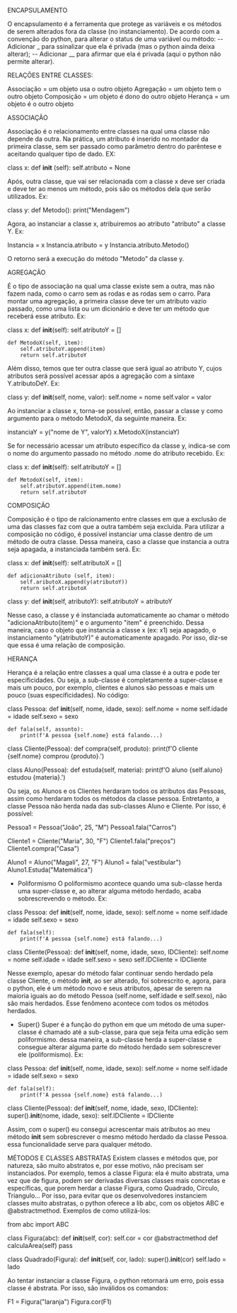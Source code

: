 ENCAPSULAMENTO

O encapsulamento é a ferramenta que protege as variáveis e os métodos de serem alterados
    fora da classe (no instanciamento). De acordo com a convenção do python, para alterar o status
    de uma variável ou método:
    --  Adicionar _ para ssinalizar que ela é privada (mas o python ainda deixa alterar);
    -- Adicionar __ para afirmar que ela é privada (aqui o python não permite alterar).

RELAÇÕES ENTRE CLASSES:

Associação = um objeto usa o outro objeto
Agregação = um objeto tem o outro objeto
Composição = um objeto é dono do outro objeto
Herança = um objeto é o outro objeto

ASSOCIAÇÃO

Associação é o relacionamento entre classes na qual uma classe não depende da outra.
Na prática, um atributo é inserido no montador da primeira classe, sem ser passado como parâmetro
dentro do parêntese e aceitando qualquer tipo de dado. EX: 

class x:
    def __init__ (self):
        self.atributo = None

Após, outra classe, que vai ser relacionada com a classe x deve ser criada e deve ter ao menos um método,
pois são os métodos dela que serão utilizados. Ex:

class y:
    def Metodo():
        print("Mendagem")

Agora, ao instanciar a classe x, atribuiremos ao atributo "atributo" a classe Y. Ex:

Instancia = x
Instancia.atributo = y
Instancia.atributo.Metodo()

O retorno será a execução do método "Metodo" da classe y.

AGREGAÇÃO

É o tipo de associação na qual uma classe existe sem a outra, mas não fazem nada, como o carro sem as rodas e
as rodas sem o carro. 
Para montar uma agregação, a primeira classe deve ter um atributo vazio passado, como uma lista ou um dicionário
e deve ter um método que receberá esse atributo. Ex:

class x:
    def __init__(self):
        self.atributoY = []

    def MetodoX(self, item):
        self.atributoY.append(item)
        return self.atributoY

Além disso, temos que ter outra classe que será igual ao atributo Y, cujos atributos será possível acessar após
a agregação com a sintaxe Y.atributoDeY. Ex:

class y:
    def __init__(self, nome, valor):
        self.nome = nome
        self.valor = valor

Ao instanciar a classe x, torna-se possível, então, passar a classe y como argumento para o método MetodoX, da
seguinte maneira. Ex:

instanciaY = y("nome de Y", valorY)
x.MetodoX(instanciaY)

Se for necessário acessar um atributo específico da classe y, indica-se com o nome do argumento passado no método .nome do atributo
recebido. Ex:

class x:
    def __init__(self):
        self.atributoY = []

    def MetodoX(self, item):
        self.atributoY.append(item.nome)
        return self.atributoY

COMPOSIÇÃO

Composição é o tipo de ralcionamento entre classes em que a exclusão de uma das classes faz com que a outra também seja excluída.
Para utilizar a composição no código, é possível instanciar uma classe dentro de um método de outra classe. Dessa maneira, caso a classe
que instancia a outra seja apagada, a instanciada também será. Ex:

class x:
    def __init__(self):
        self.atributoX = []

    def adicionaAtributo (self, item):
        self.aributoX.append(y(atributoY))
        return self.atributoX

class y:
    def __init__(self, atributoY):
        self.atributoY = atributoY

Nesse caso, a classe y é instanciada automaticamente ao chamar o método "adicionaAtributo(item)" e o argumento "item" é preenchido. Dessa 
maneira, caso o objeto que instancia a classe x (ex: x1) seja apagado, o instanciamento "y(atributoY)" é automaticamente apagado. Por isso,
diz-se que essa é uma relação de composição.

HERANÇA

Herança é a relação entre classes a qual uma classe é a outra e pode ter especificidades. Ou seja, a sub-classe é completamente a super-classe
e mais um pouco, por exemplo, clientes e alunos são pessoas e mais um pouco (suas especificidades). No código:

class Pessoa:
    def __init__(self, nome, idade, sexo):
        self.nome = nome
        self.idade = idade
        self.sexo = sexo
    
    def fala(self, assunto):
        print(f'A pessoa {self.nome} está falando...)


class Cliente(Pessoa):
    def compra(self, produto):
        print(f'O cliente {self.nome} comprou {produto}.')

class Aluno(Pessoa):
    def estuda(self, materia):
        print(f'O aluno {self.aluno} estudou {materia}.')

Ou seja, os Alunos e os Clientes herdaram todos os atributos das Pessoas, assim como herdaram todos os métodos da classe pessoa. Entretanto, a 
classe Pessoa não herda nada das sub-classes Aluno e Cliente. Por isso, é possível:

Pessoa1 = Pessoa("João", 25, "M")
Pessoa1.fala("Carros")

Cliente1 = Cliente("Maria", 30, "F")
Cliente1.fala("preços")
Cliente1.compra("Casa")

Aluno1 = Aluno("Magali", 27, "F")
Aluno1 = fala("vestibular")
Aluno1.Estuda("Matemática")

- Poliformismo
O poliformismo acontece quando uma sub-classe herda uma super-classe e, ao alterar alguma método herdado, acaba sobrescrevendo o método.
Ex:

class Pessoa:
    def __init__(self, nome, idade, sexo):
        self.nome = nome
        self.idade = idade
        self.sexo = sexo
    
    def fala(self):
        print(f'A pessoa {self.nome} está falando...)


class Cliente(Pessoa):
    def __init__(self, nome, idade, sexo, IDCliente):
        self.nome = nome
        self.idade = idade
        self.sexo = sexo
        self.IDCliente = IDCliente

Nesse exemplo, apesar do método falar continuar sendo herdado pela classe Cliente, o método __init__, ao ser alterado, foi sobrescrito e,
agora, para o python, ele é um método novo e seus atributos, apesar de serem na maioria iguais ao do método Pessoa (self.nome, self.idade
e self.sexo), não são mais herdados. Esse fenômeno acontece com todos os métodos herdados. 

- Super()
Super é a função do python em que um método de uma super-classe é chamado até a sub-classe, para que seja feita uma edição sem poliformismo.
dessa maneira, a sub-classe herda a super-classe e consegue alterar alguma parte do método herdado sem sobrescrever ele (poliformismo). Ex:

class Pessoa:
    def __init__(self, nome, idade, sexo):
        self.nome = nome
        self.idade = idade
        self.sexo = sexo
    
    def fala(self):
        print(f'A pessoa {self.nome} está falando...)


class Cliente(Pessoa):
    def __init__(self, nome, idade, sexo, IDCliente):
        super().__init__(nome, idade, sexo):
            self.IDCliente = IDCliente

Assim, com o super() eu consegui acrescentar mais atributos ao meu método __init__ sem sobrescrever o mesmo método herdado da classe Pessoa.
essa funcionalidade serve para qualquer método.

MÉTODOS E CLASSES ABSTRATAS
Existem classes e métodos que, por natureza, são muito abstratos e, por esse motivo, não precisam ser instanciados. Por exemplo, temos a classe Figura:
ela é muito abstrata, uma vez que de figura, podem ser derivadas diversas classes mais concretas e específicas, que porem herdar a classe Figura, como
Quadrado, Circulo, Triangulo... Por isso, para evitar que os desenvolvedores instanciem classes muito abstratas, o python oferece a lib abc, com os objetos
ABC e @abstractmethod. Exemplos de como utilizá-los:

from abc import ABC

class Figura(abc):
    def __init__(self, cor):
        self.cor = cor
    @abstractmethod
    def calculaArea(self)
        pass
    
class Quadrado(Figura):
    def __init__(self, cor, lado):
        super().__init__(cor)
        self.lado = lado
    
Ao tentar instanciar a classe Figura, o python retornará um erro, pois essa classe é abstrata. Por isso, são inválidos os comandos:

F1 = Figura("laranja")
Figura.cor(F1)


